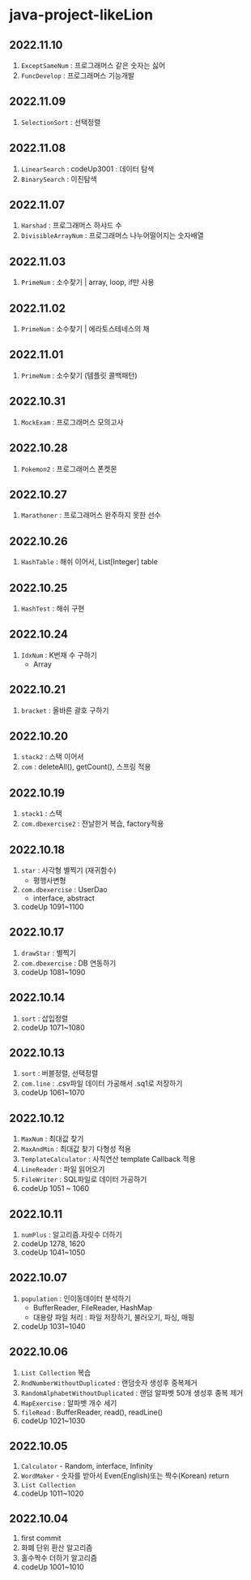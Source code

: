 # java-project-likeLion

## 2022.11.10
1. `ExceptSameNum` : 프로그래머스 같은 숫자는 싫어
2. `FuncDevelop` : 프로그래머스 기능개발

## 2022.11.09
1. `SelectionSort` : 선택정렬

## 2022.11.08
1. `LinearSearch` : codeUp3001 : 데이터 탐색
2. `BinarySearch` : 이진탐색

## 2022.11.07
1. `Harshad` : 프로그래머스 하샤드 수
2. `DivisibleArrayNum` : 프로그래머스 나누어떨어지는 숫자배열

## 2022.11.03
1. `PrimeNum` : 소수찾기 | array, loop, if만 사용

## 2022.11.02
1. `PrimeNum` : 소수찾기 | 에라토스테네스의 채

## 2022.11.01
1. `PrimeNum` : 소수찾기 (템플릿 콜백패턴)

## 2022.10.31
1. `MockExam` : 프로그래머스 모의고사

## 2022.10.28
1. `Pokemon2` : 프로그래머스 폰켓몬

## 2022.10.27
1. `Marathoner` : 프로그래머스 완주하지 못한 선수

## 2022.10.26
1. `HashTable` : 해쉬 이어서, List[Integer] table

## 2022.10.25
1. `HashTest` : 해쉬 구현

## 2022.10.24
1. `IdxNum` : K번재 수 구하기
   - Array

## 2022.10.21
1. `bracket` : 올바른 괄호 구하기

## 2022.10.20
1. `stack2` : 스택 이어서
2. `com` : deleteAll(), getCount(), 스프링 적용

## 2022.10.19
1. `stack1` : 스택
2. `com.dbexercise2` : 전날한거 복습, factory적용

## 2022.10.18
1. `star` : 사각형 별찍기 (재귀함수)
   - 평행사변형
2. `com.dbexercise` : UserDao
   - interface, abstract
3. codeUp 1091~1100

## 2022.10.17
1. `drawStar` : 별찍기
2. `com.dbexercise` : DB 연동하기
3. codeUp 1081~1090

## 2022.10.14
1. `sort` : 삽입정렬
2. codeUp 1071~1080

## 2022.10.13
1. `sort` : 버블정렬, 선택정렬
2. `com.line` : .csv파일 데이터 가공해서 .sq1로 저장하기
3. codeUp 1061~1070

## 2022.10.12
1. `MaxNum` : 최대값 찾기
2. `MaxAndMin` : 최대값 찾기 다형성 적용
3. `TemplateCalculator` : 사칙연산 template Callback 적용
4. `LineReader` : 파일 읽어오기
5. `FileWriter` : SQL파일로 데이터 가공하기
6. codeUp 1051 ~ 1060

## 2022.10.11
1. `numPlus` : 알고리즘.자릿수 더하기 
2. codeUp 1278, 1620
3. codeUp 1041~1050

## 2022.10.07
1. `population` : 인이동데이터 분석하기
   - BufferReader, FileReader, HashMap
   - 대용량 파일 처리 : 파일 저장하기, 불러오기, 파싱, 매핑
2. codeUp 1031~1040

## 2022.10.06
1. `List Collection` 복습
2. `RndNumberWithoutDuplicated` : 랜덤숫자 생성후 중복제거
3. `RandomAlphabetWithoutDuplicated` : 랜덤 알파벳 50개 생성후 중복 제거
4. `MapExercise` : 알파벳 개수 세기
5. `fileRead` : BufferReader, read(), readLine()
6. codeUp 1021~1030

## 2022.10.05
1. `Calculator` - Random, interface, Infinity
2. `WordMaker` - 숫자를 받아서 Even(English)또는 짝수(Korean) return
3. `List Collection`
4. codeUp 1011~1020

## 2022.10.04
1. first commit
2. 화폐 단위 환산 알고리즘
3. 홀수짝수 더하기 알고리즘 
4. codeUp 1001~1010
